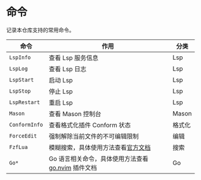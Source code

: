 # 命令

记录本仓库支持的常用命令。

| 命令          | 作用                                                                                   | 分类   |
| ------------- | -------------------------------------------------------------------------------------- | ------ |
| `LspInfo`     | 查看 Lsp 服务信息                                                                      | Lsp    |
| `LspLog`      | 查看 Lsp 日志                                                                          | Lsp    |
| `LspStart`    | 启动 Lsp                                                                               | Lsp    |
| `LspStop`     | 停止 Lsp                                                                               | Lsp    |
| `LspRestart`  | 重启 Lsp                                                                               | Lsp    |
| `Mason`       | 查看 Mason 控制台                                                                      | Mason  |
| `ConformInfo` | 查看格式化插件 Conform 状态                                                            | 格式化 |
| `ForceEdit`   | 强制解除当前文件的不可编辑限制                                                         | 编辑   |
| `FzfLua`      | 模糊搜索，具体使用方法查看[官方文档](https://github.com/ibhagwan/fzf-lua)              | 搜索   |
| `Go*`         | Go 语言相关命令，具体使用方法查看 [go.nvim](https://github.com/ray-x/go.nvim) 插件文档 | Go   |
